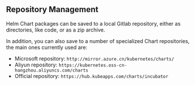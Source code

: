 ## Repository Management

Helm Chart packages can be saved to a local Gitlab repository, either as directories, like code, or as a zip archive.

In addition, you can also save to a number of specialized Chart repositories, the main ones currently used are:

- Microsoft repository: `http://mirror.azure.cn/kubernetes/charts/`
- Aliyun repository: `https://kubernetes.oss-cn-hangzhou.aliyuncs.com/charts`
- Official repository: `https://hub.kubeapps.com/charts/incubator`
